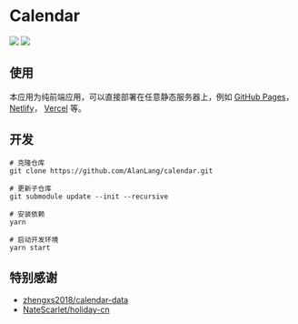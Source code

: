 # Calendar
![](https://vip2.loli.io/2023/04/29/vs3T8CYQLJnruyq.jpg)
![](https://vip2.loli.io/2023/04/30/E3buogrK6Z1hPlJ.jpg)

## 使用
本应用为纯前端应用，可以直接部署在任意静态服务器上，例如 [GitHub Pages](https://pages.github.com/)， [Netlify](https://www.netlify.com/)， [Vercel](https://vercel.com/) 等。

## 开发
```shell
# 克隆仓库
git clone https://github.com/AlanLang/calendar.git

# 更新子仓库
git submodule update --init --recursive

# 安装依赖
yarn

# 启动开发环境
yarn start
```

## 特别感谢
* [zhengxs2018/calendar-data](https://github.com/zhengxs2018/calendar-data)
* [NateScarlet/holiday-cn](https://github.com/NateScarlet/holiday-cn)
